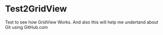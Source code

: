 Test2GridView
=============

Test to see how GridView Works.
And also this will help me undertand about Git using GitHub.com
